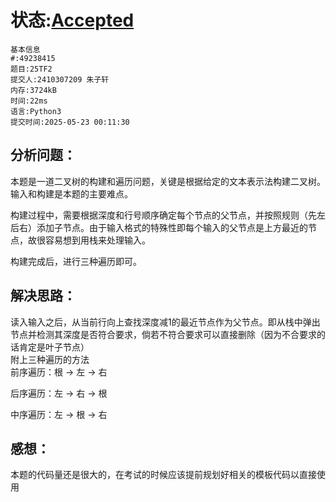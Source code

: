 # 状态:[Accepted](http://xzmdsa.openjudge.cn/2025examreview/solution/49238415/)

```
基本信息
#:49238415
题目:25TF2
提交人:2410307209 朱子轩
内存:3724kB
时间:22ms
语言:Python3
提交时间:2025-05-23 00:11:30
```
## 分析问题：
本题是一道二叉树的构建和遍历问题，关键是根据给定的文本表示法构建二叉树。输入和构建是本题的主要难点。  

构建过程中，需要根据深度和行号顺序确定每个节点的父节点，并按照规则（先左后右）添加子节点。由于输入格式的特殊性即每个输入的父节点是上方最近的节点，故很容易想到用栈来处理输入。  

构建完成后，进行三种遍历即可。
## 解决思路：
读入输入之后，从当前行向上查找深度减1的最近节点作为父节点。即从栈中弹出节点并检测其深度是否符合要求，倘若不符合要求可以直接删除（因为不合要求的话肯定是叶子节点）  
附上三种遍历的方法  
前序遍历：根 → 左 → 右

后序遍历：左 → 右 → 根

中序遍历：左 → 根 → 右

## 感想：
本题的代码量还是很大的，在考试的时候应该提前规划好相关的模板代码以直接使用